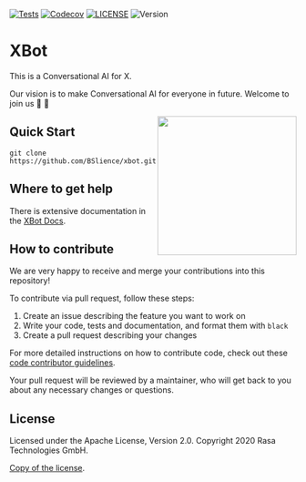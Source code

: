 [![Tests](https://github.com/BSlience/xbot/workflows/Tests/badge.svg)](https://github.com/BSlience/src.xbot/actions?workflow=Tests)
[![Codecov](https://codecov.io/gh/BSlience/xbot/branch/master/graph/badge.svg)](https://codecov.io/gh/BSlience/src.xbot)
[![LICENSE](https://black.readthedocs.io/en/stable/_static/license.svg)](https://github.com/BSlience/src.xbot/blob/master/LICENSE)
![Version](https://img.shields.io/badge/Version-3.8%2B-orange)

# XBot
This is a Conversational AI for X.

Our vision is to make Conversational AI for everyone in future. Welcome to join us :rocket: :rocket: 

<img align="right" height="244" src="asset/xbot.jpg">

## Quick Start
```
git clone https://github.com/BSlience/xbot.git
```

## Where to get help
There is extensive documentation in the [XBot Docs](http://xbot-friends.bslience.cn/).

## How to contribute
We are very happy to receive and merge your contributions into this repository! 

To contribute via pull request, follow these steps:

1. Create an issue describing the feature you want to work on 
2. Write your code, tests and documentation, and format them with ``black``
3. Create a pull request describing your changes

For more detailed instructions on how to contribute code, check out these [code contributor guidelines](CONTRIBUTING.md).

Your pull request will be reviewed by a maintainer, who will get
back to you about any necessary changes or questions. 

## License
Licensed under the Apache License, Version 2.0.
Copyright 2020 Rasa Technologies GmbH. 

[Copy of the license](LICENSE).
